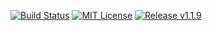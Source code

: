 [![Build Status](https://travis-ci.org/jwillmer/jekyllDecent.svg?branch=gh-pages)](https://travis-ci.org/jwillmer/jekyllDecent) 
[![MIT License](https://img.shields.io/badge/license-MIT-green.svg)](#license)
[![Release v1.1.9](https://img.shields.io/badge/release-v1.1.9-blue.svg)](https://github.com/jwillmer/jekyllDecent/releases/tag/1.1.9)
